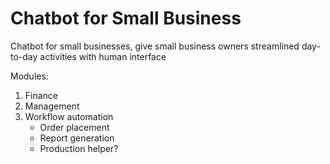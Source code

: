 # Chatbot for Small Business
Chatbot for small businesses, give small business owners  streamlined
day-to-day activities with human interface

Modules:
1. Finance
2. Management
3. Workflow automation
	* Order placement
	* Report generation
	* Production helper?